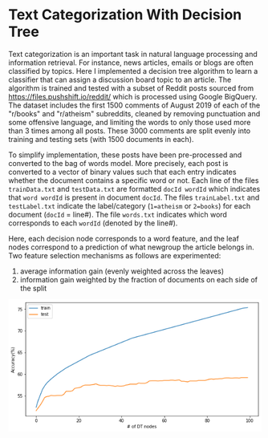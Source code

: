 # Text Categorization With Decision Tree

Text categorization is an important task in natural language processing and information retrieval. For instance, news articles, emails or blogs are often classified by topics. Here I implemented a decision tree algorithm to learn a classifier that can assign a discussion board topic to an article. The algorithm is trained and tested with a subset of Reddit posts sourced from https://files.pushshift.io/reddit/ which is processed  using Google BigQuery. The dataset includes the first 1500 comments of August 2019 of each of the "r/books" and "r/atheism" subreddits, cleaned by removing punctuation and some offensive language, and limiting the words to only those used more than 3 times among all posts. These 3000 comments are split evenly into training and testing sets (with 1500 documents in each). 

To simplify implementation, these posts have been pre-processed and converted to the bag of words model. More precisely, each post is converted to a vector of binary values such that each entry indicates whether the document contains a specific word or not. Each line of the files `trainData.txt` and `testData.txt` are formatted `docId wordId` which indicates that `word wordId` is present in document `docId`. The files `trainLabel.txt` and `testLabel.txt` indicate the label/category (`1=atheism` or `2=books`) for each document (`docId` = line#). The file `words.txt` indicates which word corresponds to each `wordId` (denoted by the line#).

Here, each decision node corresponds to a word feature, and the leaf nodes correspond to a prediction of what newgroup the article belongs in. Two feature selection mechanisms as follows are experimented:

1. average information gain (evenly weighted across the leaves)
2. information gain weighted by the fraction of documents on each side of the split

![Accuracy vs number of DT nodes](result.png)
